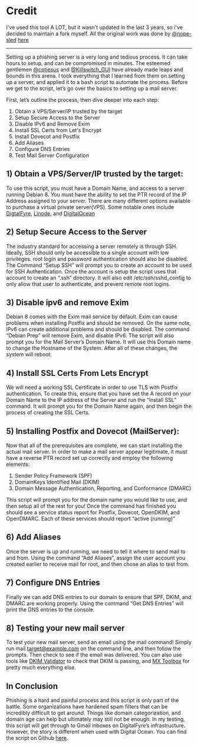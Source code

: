 # Credit
I've used this tool A LOT, but it wasn't updated in the last 3 years, so i've decided to maintain a fork myself.
All the original work was done by [@nope-sled](https://github.com/n0pe-sled) [here](https://github.com/n0pe-sled/Postfix-Server-Setup)

---------------------------------------------------

Setting up a phishing server is a very long and tedious process. It can take hours to setup, and can be compromised in minutes. The esteemed gentlemen [@cptjesus](https://twitter.com/cptjesus) and [@Killswitch_GUI](https://twitter.com/Killswitch_GUI) have already made leaps and bounds in this arena. I took everything that I learned from them on setting up a server, and applied it to a bash script to automate the process. Before we get to the script, let’s go over the basics to setting up a mail server.

First, let’s outline the process, then dive deeper into each step:

1. Obtain a VPS/Server/IP trusted by the target
2. Setup Secure Access to the Server
3. Disable IPv6 and Remove Exim
4. Install SSL Certs from Let's Encrypt
5. Install Dovecot and Postfix
6. Add Aliases
7. Configure DNS Entries
8. Test Mail Server Configuration

## 1) Obtain a VPS/Server/IP trusted by the target: ##

To use this script, you must have a Domain Name, and access to a server running Debian 8. You must have the ability to set the PTR record of the IP Address assigned to your server. There are many different options available to purchase a virtual private server(VPS). Some notable ones include [DigtalFyre](https://www.digitalfyre.com), [Linode](https://www.linode.com), and [DigitalOcean](https://www.digitalocean.com/)

## 2) Setup Secure Access to the Server ##

The industry standard for accessing a server remotely is through SSH. Ideally, SSH should only be accessible to a single account with low privileges. root login and password authentication should also be disabled. The Command “Setup SSH” will prompt you to create an account to be used for SSH Authentication. Once the account is setup the script uses that account to create an “.ssh” directory. It will also edit /etc/ssh/sshd_config to only allow that user to authenticate, and prevent remote root logins.

## 3) Disable ipv6 and remove Exim

Debian 8 comes with the Exim mail service by default. Exim can cause problems when installing Postfix and should be removed. On the same note, IPv6 can create additional problems and should be disabled. The command “Debian Prep” will remove Exim, and disable IPv6. The script will also prompt you for the Mail Server’s Domain Name. It will use this Domain name to change the Hostname of the System. After all of these changes, the system will reboot.

## 4) Install SSL Certs From Lets Encrypt ##

We will need a working SSL Certificate in order to use TLS with Postfix authentication. To create this, ensure that you have set the A record on your Domain Name to the IP address of the Server and run the “Install SSL” command. It will prompt you for the Domain Name again, and then begin the process of creating the SSL Certs.

## 5) Installing Postfix and Dovecot (MailServer): ##

Now that all of the prerequisites are complete, we can start installing the actual mail server. In order to make a mail server appear legitimate, it must have a reverse PTR record set up correctly and employ the following elements:

1. Sender Policy Framework (SPF)
2. DomainKeys Identified Mail (DKIM)
3. Domain Message Authentication, Reporting, and Conformance (DMARC)

This script will prompt you for the domain name you would like to use, and then setup all of the rest for you! Once the command has finished you should see a service status report for Postfix, Dovecot, OpenDKIM, and OpenDMARC. Each of these services should report “active (running)”

## 6) Add Aliases ##

Once the server is up and running, we need to tell it where to send mail to and from. Using the command “Add Aliases”, assign the user account you created earlier to receive mail for root, and then chose an alias to test from.

## 7) Configure DNS Entries ##

Finally we can add DNS entries to our domain to ensure that SPF, DKIM, and DMARC are working properly. Using the command “Get DNS Entries” will print the DNS entries to the console.

## 8) Testing your new mail server ##

To test your new mail server, send an email using the mail command! Simply run mail target@example.com on the command line, and then follow the prompts. Then check to see if the email was delivered. You can also use tools like
[DKIM Validator](http://dkimvalidator.com/) to check that DKIM is passing, and [MX Toolbox](http://mxtoolbox.com/) for pretty much everything else.

## In Conclusion ##

Phishing is a hard and painful process and this script is only part of the battle. Some organizations have hardened spam filters that can be incredibly difficult to get around. Things like domain categorization, and domain age can help but ultimately may still not be enough. In my testing, this script will get through to Gmail inboxes on DigitalFyre’s infrastructure. However, the story is different when used with Digital Ocean.  You can find the script on Github [here](https://github.com/jcatrambone94/Postfix-Server-Setup).
